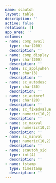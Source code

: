 ```yaml
---
name: scautoh
layout: table
description: ''
active: false
relations: []
app_area: ''
columns:
- name: comp_avail
  type: char(200)
  description: ''
- name: comp_display
  type: char(200)
  description: ''
- name: sc_applywhen
  type: char(3)
  description: ''
- name: sc_autodesc
  type: char(30)
  description: ''
- name: sc_autoref
  type: char(20)
  description: ''
- name: sc_fixedvalue
  type: numeric(10,2)
  description: ''
- name: sc_maxval
  type: numeric(10,2)
  description: ''
- name: sc_minval
  type: numeric(10,2)
  description: ''
- name: scautoh_sid
  type: int(4)
  description: ''
- name: tstamp
  type: timestamp
  description: ''
---
```


